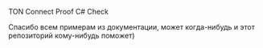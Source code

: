 TON Connect Proof C# Check

Спасибо всем примерам из документации, может когда-нибудь и этот репозиторий кому-нибудь поможет)